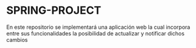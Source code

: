 # SPRING-PROJECT
En este repositorio se implementará una aplicación web la cual incorpora entre sus funcionalidades la posibilidad de actualizar y notificar dichos cambios
